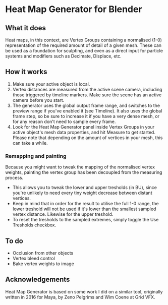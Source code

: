 # Heat Map Generator for Blender

## What it does
Heat maps, in this context, are Vertex Groups containing a normalised (1-0) representation of the required amount of detail of a given mesh. These can be used as a foundation for sculpting, and even as a direct input for particle systems and modifiers such as Decimate, Displace, etc.

## How it works
1. Make sure your active object is local.
1. Vertex distances are measured from the active scene camera, including those triggered by timeline markers. Make sure the scene has an active camera before you start.
1. The generator uses the global output frame range, and switches to the preview range if you've enabled it (see Timeline). It also uses the global frame step, so be sure to increase it if you have a very dense mesh, or for any reason don't need to sample every frame.
1. Look for the Heat Map Generator panel inside Vertex Groups in your active object's mesh data properties, and hit Measure to get started. Please note that depending on the amount of vertices in your mesh, this can take a while.

### Remapping and painting
Because you might want to tweak the mapping of the normalised vertex weights, painting the vertex group has been decoupled from the measuring process.
- This allows you to tweak the lower and upper tresholds (in BU), since you're unlikely to need every tiny weight decrease between distant vertices.
- Keep in mind that in order for the result to utilise the full 1-0 range, the lower treshold will not be used if it's lower than the smallest sampled vertex distance. Likewise for the upper treshold.
- To reset the tresholds to the sampled extremes, simply toggle the Use Tresholds checkbox.

## To do
- Occlusion from other objects
- Vertex bleed control
- Bake vertex weights to image

## Acknowledgements
Heat Map Generator is based on some work I did on a similar tool, originally written in 2016 for Maya, by Zeno Pelgrims and Wim Coene at Grid VFX.
